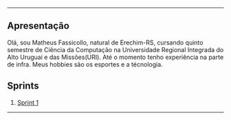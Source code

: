 ___

## Apresentação

Olá, sou Matheus Fassicollo, natural de Erechim-RS, cursando quinto semestre de Ciência da Computação na Universidade Regional Integrada do Alto Uruguai e das Missões(URI). Até o momento tenho experiência na parte de infra. Meus hobbies são os esportes e a técnologia.

## Sprints 

1. [Sprint 1](Sprint%201/README.md)
___


